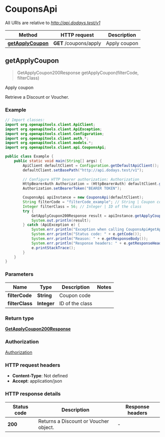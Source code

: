 # CouponsApi

All URIs are relative to *http://api.dodays.test/v1*

| Method | HTTP request | Description |
|------------- | ------------- | -------------|
| [**getApplyCoupon**](CouponsApi.md#getApplyCoupon) | **GET** /coupons/apply | Apply coupon |



## getApplyCoupon

> GetApplyCoupon200Response getApplyCoupon(filterCode, filterClass)

Apply coupon

Retrieve a Discount or Voucher.

### Example

```java
// Import classes:
import org.openapitools.client.ApiClient;
import org.openapitools.client.ApiException;
import org.openapitools.client.Configuration;
import org.openapitools.client.auth.*;
import org.openapitools.client.models.*;
import org.openapitools.client.api.CouponsApi;

public class Example {
    public static void main(String[] args) {
        ApiClient defaultClient = Configuration.getDefaultApiClient();
        defaultClient.setBasePath("http://api.dodays.test/v1");
        
        // Configure HTTP bearer authorization: Authorization
        HttpBearerAuth Authorization = (HttpBearerAuth) defaultClient.getAuthentication("Authorization");
        Authorization.setBearerToken("BEARER TOKEN");

        CouponsApi apiInstance = new CouponsApi(defaultClient);
        String filterCode = "filterCode_example"; // String | Coupon code
        Integer filterClass = 56; // Integer | ID of the class
        try {
            GetApplyCoupon200Response result = apiInstance.getApplyCoupon(filterCode, filterClass);
            System.out.println(result);
        } catch (ApiException e) {
            System.err.println("Exception when calling CouponsApi#getApplyCoupon");
            System.err.println("Status code: " + e.getCode());
            System.err.println("Reason: " + e.getResponseBody());
            System.err.println("Response headers: " + e.getResponseHeaders());
            e.printStackTrace();
        }
    }
}
```

### Parameters


| Name | Type | Description  | Notes |
|------------- | ------------- | ------------- | -------------|
| **filterCode** | **String**| Coupon code | |
| **filterClass** | **Integer**| ID of the class | |

### Return type

[**GetApplyCoupon200Response**](GetApplyCoupon200Response.md)

### Authorization

[Authorization](../README.md#Authorization)

### HTTP request headers

- **Content-Type**: Not defined
- **Accept**: application/json


### HTTP response details
| Status code | Description | Response headers |
|-------------|-------------|------------------|
| **200** | Returns a Discount or Voucher object. |  -  |


